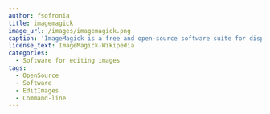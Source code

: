 ```yaml
---
author: fsofronia
title: imagemagick
image_url: /images/imagemagick.png
caption: 'ImageMagick is a free and open-source software suite for displaying, creating, converting, modifying, and editing raster images. It can read and write over 200 image file formats. '
license_text: ImageMagick-Wikipedia
categories:
  - Software for editing images 
tags:
  - OpenSource
  - Software
  - EditImages
  - Command-line 
---
```

